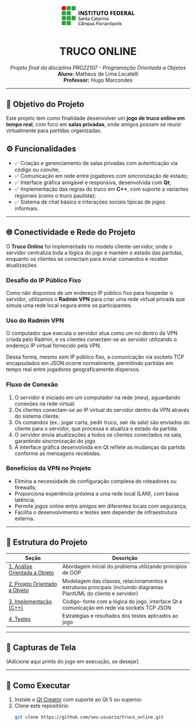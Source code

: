 <p align="center">
  <img src="img/ifsc-logo.png" width="200" style="padding: 10px"><br>
</p>

<h1 align="center">TRUCO ONLINE</h1>

<p align="center">
  <i>Projeto final da disciplina PRG22107 - Programação Orientada a Objetos</i><br>
  <b>Aluno:</b> Matheus de Lima Locatelli <br>
  <b>Professor:</b> Hugo Marcondes <br>
</p>

---

## 🎯 Objetivo do Projeto

Este projeto tem como finalidade desenvolver um **jogo de truco online em tempo real**, com foco em **salas privadas**, onde amigos possam se reunir virtualmente para partidas organizadas.

## ⚙️ Funcionalidades

- ✅ Criação e gerenciamento de salas privadas com autenticação via código ou convite;
- ✅ Comunicação em rede entre jogadores com sincronização de estado;
- ✅ Interface gráfica amigável e responsiva, desenvolvida com **Qt**;
- ✅ Implementação das regras do truco em **C++**, com suporte a variantes regionais (como o truco paulista);
- ✅ Sistema de chat básico e interações sociais típicas de jogos informais.

---

## 🌐 Conectividade e Rede do Projeto

O **Truco Online** foi implementado no modelo cliente-servidor, onde o servidor centraliza toda a lógica do jogo e mantém o estado das partidas, enquanto os clientes se conectam para enviar comandos e receber atualizações.

### Desafio do IP Público Fixo

Como não dispomos de um endereço IP público fixo para hospedar o servidor, utilizamos o **Radmin VPN** para criar uma rede virtual privada que simula uma rede local segura entre os participantes.

### Uso do Radmin VPN

O computador que executa o servidor atua como um nó dentro da VPN criada pelo Radmin, e os clientes conectam-se ao servidor utilizando o endereço IP virtual fornecido pela VPN.

Dessa forma, mesmo sem IP público fixo, a comunicação via sockets TCP encapsulados em JSON ocorre normalmente, permitindo partidas em tempo real entre jogadores geograficamente dispersos.

### Fluxo de Conexão

1. O servidor é iniciado em um computador na rede (meu), aguardando conexões na rede virtual.
2. Os clientes conectam-se ao IP virtual do servidor dentro da VPN através do sistema cliente.
3. Os comandos (ex.: jogar carta, pedir truco, sair da sala) são enviados do cliente para o servidor, que processa e atualiza o estado da partida.
4. O servidor envia atualizações a todos os clientes conectados na sala, garantindo sincronização do jogo.
5. A interface gráfica desenvolvida em Qt reflete as mudanças da partida conforme as mensagens recebidas.

### Benefícios da VPN no Projeto

- Elimina a necessidade de configuração complexa de roteadores ou firewalls;
- Proporciona experiência próxima a uma rede local (LAN), com baixa latência;
- Permite jogos online entre amigos em diferentes locais com segurança;
- Facilita o desenvolvimento e testes sem depender de infraestrutura externa.

---

## 🧠 Estrutura do Projeto

| Seção | Descrição |
|-------|----------|
| [1. Análise Orientada a Objeto](./analise.md) | Abordagem inicial do problema utilizando princípios de OOP |
| [2. Projeto Orientado a Objeto](./projeto.md) | Modelagem das classes, relacionamentos e estruturas principais (incluindo diagramas PlantUML do cliente e servidor) |
| [3. Implementação (C++)](./implementacao.md) | Código-fonte com a lógica do jogo, interface Qt e comunicação em rede via sockets TCP JSON |
| [4. Testes](./testes.md) | Estratégias e resultados dos testes aplicados ao jogo |

---

## 📸 Capturas de Tela

(Adicione aqui prints do jogo em execução, se desejar)

---

## 🚀 Como Executar

1. Instale o [Qt Creator](https://www.qt.io/download) com suporte ao Qt 5 ou superior.
2. Clone este repositório:
   ```bash
   git clone https://github.com/seu-usuario/truco_online.git
